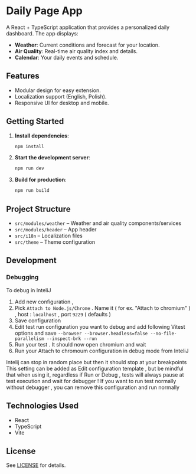 # Daily Page App

A React + TypeScript application that provides a personalized daily dashboard. The app displays:

- **Weather**: Current conditions and forecast for your location.
- **Air Quality**: Real-time air quality index and details.
- **Calendar**: Your daily events and schedule.

## Features

- Modular design for easy extension.
- Localization support (English, Polish).
- Responsive UI for desktop and mobile.

## Getting Started

1. **Install dependencies**:
   ```bash
   npm install
   ```
2. **Start the development server**:
   ```bash
   npm run dev
   ```
3. **Build for production**:
   ```bash
   npm run build
   ```

## Project Structure

- `src/modules/weather` – Weather and air quality components/services
- `src/modules/header` – App header
- `src/i18n` – Localization files
- `src/theme` – Theme configuration
## Development

### Debugging
To debug in InteliJ 
1. Add new configuration ,
2. Pick `Attach to Node.js/Chrome` . Name it ( for ex. "Attach to chromium" ) , host : `localhost` , port `9229` ( defaults )
3. Save configuration
4. Edit test run configuration you want to debug and add following Vitest options and save
`--browser --browser.headless=false --no-file-parallelism --inspect-brk --run`
5. Run your test . It should now open chromium and wait
6. Run your Attach to chromoum configuration in debug mode from InteliJ

Intelij can stop in random place but then it should stop at your breakpoints
This setting can be added as Edit configuration template , but be mindful that when using it, regardless if Run or Debug , tests will always pause at test execution and wait for debugger !
If you want to run test normally without debugger , you can remove this configuration and run normally

## Technologies Used

- React
- TypeScript
- Vite

## License

See [LICENSE](./LICENSE) for details.
